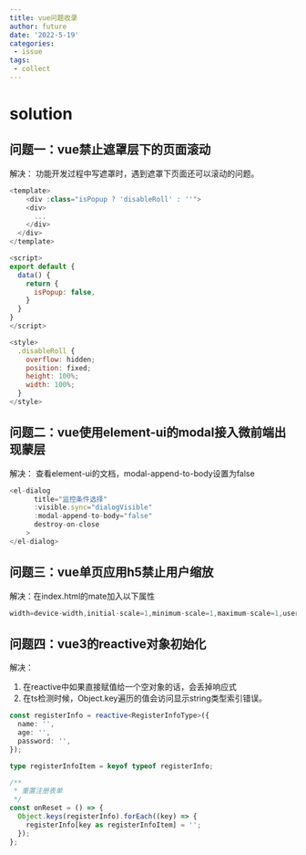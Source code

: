 ```yaml
---
title: vue问题收录
author: future
date: '2022-5-19'
categories:
 - issue
tags:
 - collect
---
```


# solution

## 问题一：vue禁止遮罩层下的页面滚动

解决： 功能开发过程中写遮罩时，遇到遮罩下页面还可以滚动的问题。

```js
<template>
	<div :class="isPopup ? 'disableRoll' : ''">
    <div>
      ...
    </div>
  </div>
</template>

<script>
export default {
  data() {
    return {
      isPopup: false,
    }
  }
}
</script>

<style>
  .disableRoll {
    overflow: hidden;
    position: fixed;
    height: 100%;
    width: 100%;
  }
</style>
```

## 问题二：vue使用element-ui的modal接入微前端出现蒙层

解决： 查看element-ui的文档，modal-append-to-body设置为false

```js
<el-dialog
      title="监控条件选择"
      :visible.sync="dialogVisible"
      :modal-append-to-body="false"
      destroy-on-close
    >
</el-dialog>
```

## 问题三：vue单页应用h5禁止用户缩放

解决：在index.html的mate加入以下属性

```js
width=device-width,initial-scale=1,minimum-scale=1,maximum-scale=1,user-scalable=0
```

## 问题四：vue3的reactive对象初始化

解决：
1. 在reactive中如果直接赋值给一个空对象的话，会丢掉响应式
2. 在ts检测时候，Object.key遍历的值会访问显示string类型索引错误。

```typescript
const registerInfo = reactive<RegisterInfoType>({
  name: '',
  age: '',
  password: '',
});

type registerInfoItem = keyof typeof registerInfo;

/**
 * 重置注册表单
 */
const onReset = () => {
  Object.keys(registerInfo).forEach((key) => {
    registerInfo[key as registerInfoItem] = '';
  });
};
```